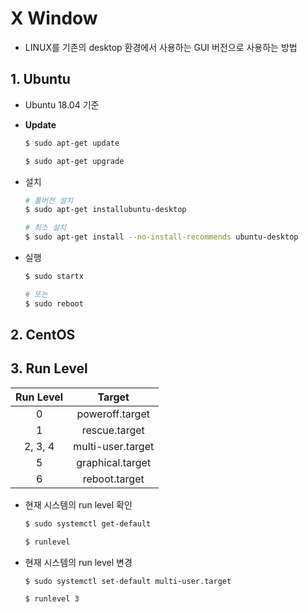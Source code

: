 # X Window

- LINUX를 기존의 desktop 환경에서 사용하는 GUI 버전으로 사용하는 방법

## 1. Ubuntu

- Ubuntu 18.04 기준

- **Update**

  ```bash
  $ sudo apt-get update
  
  $ sudo apt-get upgrade
  ```

- 설치

  ```bash
  # 풀버전 설치
  $ sudo apt-get installubuntu-desktop
  
  # 최소 설치
  $ sudo apt-get install --no-install-recommends ubuntu-desktop
  ```

- 실행

  ```bash
  $ sudo startx
  
  # 또는
  $ sudo reboot
  ```

## 2. CentOS

## 3. Run Level

| Run Level |      Target       |
| :-------: | :---------------: |
|     0     |  poweroff.target  |
|     1     |   rescue.target   |
|  2, 3, 4  | multi-user.target |
|     5     | graphical.target  |
|     6     |   reboot.target   |

- 현재 시스템의 run level 확인

  ```bash
  $ sudo systemctl get-default
  
  $ runlevel
  ```

- 현재 시스템의 run level 변경

  ```bash
  $ sudo systemctl set-default multi-user.target
  
  $ runlevel 3
  ```

  
